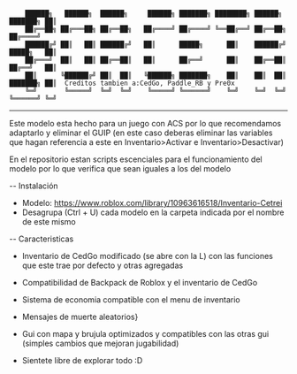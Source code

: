 

        ██████╗   ██████╗  ██████╗     ██████╗ ███████╗ ████████╗ ██████╗  ███████╗ ██║
        ██╔══██╗ ██╔═══██╗ ██╔══██╗   ██╔════╝ ██╔════╝ ╚══██╔══╝ ██╔══██╗ ██╔════╝
        ██████╔╝ ██║   ██║ ██████╔╝   ██║      █████╗      ██║    ██████╔╝ █████╗   ██║
        ██╔═══╝  ██║   ██║ ██╔══██║   ██║      ██╔══╝      ██║    ██╔══██║ ██╔══╝   ██║ 
        ██║      ╚██████╔╝ ██║  ██║   ╚██████╗ ███████╗    ██║    ██║  ██║ ███████╗ ██║  Creditos tambien a:CedGo, Paddle_RB y Pre0x
        ╚═╝       ╚═════╝  ╚═╝  ╚═╝    ╚═════╝ ╚══════╝    ╚═╝    ╚═╝  ╚═╝ ╚══════╝ ╚═╝

______________________________________________________________________________________________________________

Este modelo esta hecho para un juego con ACS por lo que recomendamos adaptarlo y eliminar el GUIP  (en este caso deberas eliminar las variables que hagan referencia a este en Inventario>Activar e Inventario>Desactivar)

En el repositorio estan scripts  escenciales para el funcionamiento del modelo por lo que verifica que sean iguales a los del modelo

--  Instalación
* Modelo: https://www.roblox.com/library/10963616518/Inventario-Cetrei
* Desagrupa (Ctrl + U) cada modelo en la carpeta indicada por el nombre de este mismo

-- Caracteristicas
* Inventario de CedGo modificado (se abre con la L) con las funciones que este trae por defecto y otras agregadas

* Compatibilidad de Backpack de Roblox y el inventario de CedGo

* Sistema de economia compatible con el menu de inventario

* Mensajes de muerte aleatorios}

* Gui con mapa y brujula optimizados y compatibles con las otras gui (simples cambios que mejoran jugabilidad)

* Sientete libre de explorar todo :D
